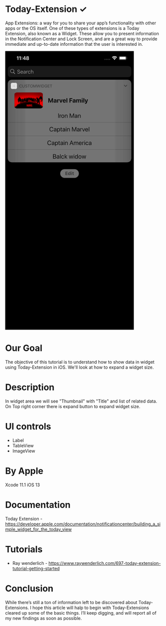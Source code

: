 # Today-Extension ✓

App Extensions: a way for you to share your app’s functionality with other apps or the OS itself. One of these types of extensions is a Today Extension, also known as a Widget. These allow you to present information in the Notification Center and Lock Screen, and are a great way to provide immediate and up-to-date information that the user is interested in.

<img src="/Image/ScreenShot.png" width = "414">

# Our Goal

The objective of this tutorial is to understand how to show data in widget using Today-Extension in iOS. We'll look at how to expand a widget size.

# Description  
 
 In widget area we will see "Thumbnail" with "Title" and list of related data.
 On Top right corner there is expand button to expand widget size.

# UI controls 

- Label
- TableView
- ImageView

# By Apple 

Xcode 11.1
iOS 13

# Documentation 

Today Extension - https://developer.apple.com/documentation/notificationcenter/building_a_simple_widget_for_the_today_view

# Tutorials 

- Ray wenderlich - https://www.raywenderlich.com/697-today-extension-tutorial-getting-started
 
# Conclusion 

While there’s still a ton of information left to be discovered about Today-Extensions. I hope this article will halp to begin with Today-Extensions cleared up some of the basic things. I’ll keep digging, and will report all of my new findings as soon as possible.

